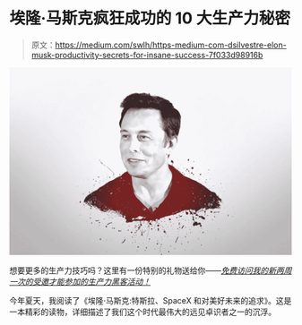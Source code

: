 # 埃隆·马斯克疯狂成功的 10 大生产力秘密

> 原文：<https://medium.com/swlh/https-medium-com-dsilvestre-elon-musk-productivity-secrets-for-insane-success-7f033d98916b>

![](img/27f9513e127d50cff70a10a4ab28d306.png)

想要更多的生产力技巧吗？这里有一份特别的礼物送给你——[*免费访问我的新两周一次的受邀才能参加的生产力黑客活动！*](http://oneproductivity.com/?ref=medium_elon_musk_productivity)

今年夏天，我阅读了《埃隆·马斯克:特斯拉、SpaceX 和对美好未来的追求》。这是一本精彩的读物，详细描述了我们这个时代最伟大的远见卓识者之一的沉浮。